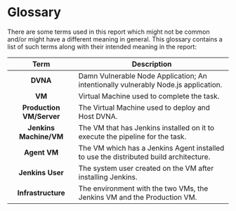 # Glossary

There are some terms used in this report which might not be common and/or might have a different meaning in general. This glossary contains a list of such terms along with their intended meaning in the report:

|         Term           | Description                                                                           |
|:----------------------:|---------------------------------------------------------------------------------------|
|**DVNA**                | Damn Vulnerable Node Application; An intentionally vulnerably Node.js application.    |
|**VM**                  | Virtual Machine used to complete the task.                                            |
|**Production VM/Server**| The Virtual Machine used to deploy and Host DVNA.                                     |
|**Jenkins Machine/VM**  | The VM that has Jenkins installed on it to execute the pipeline for the task.         |
|**Agent VM**            | The VM which has a Jenkins Agent installed to use the distributed build architecture. |
|**Jenkins User**        | The system user created on the VM after installing Jenkins.                           |
|**Infrastructure**      | The environment with the two VMs, the Jenkins VM and the Production VM.               |
